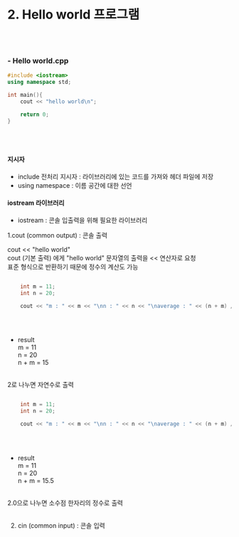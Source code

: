 # 2. Hello world 프로그램   
   
<br/>
<br/>

### - Hello world.cpp

```C++
#include <iostream>
using namespace std;

int main(){
    cout << "hello world\n";

    return 0;
}
```
<br/>
<br/>

#### 지시자
- include 전처리 지시자 : 라이브러리에 있는 코드를 가져와 헤더 파일에 저장
- using namespace : 이름 공간에 대한 선언


#### iostream 라이브러리

- iostream : 콘솔 입출력을 위해 필요한 라이브러리


1.cout (common output) : 콘솔 출력

cout << "hello world"<br/>
cout (기본 출력) 에게 "hello world" 문자열의 출력을 << 연산자로 요청
<br/>
표준 형식으로 반환하기 때문에 정수의 계산도 가능
<br/>

```C++

    int m = 11;
    int n = 20;

    cout << "m : " << m << "\nn : " << n << "\naverage : " << (n + m) / 2 << endl;
    
```

<br/>

- result<br/>
m = 11<br/>
n = 20<br/>
n + m = 15<br/>
<br/>
2로 나누면 자연수로 출력
<br/>

```C++

    int m = 11;
    int n = 20;

    cout << "m : " << m << "\nn : " << n << "\naverage : " << (n + m) / 2.0 << endl;
    
```

<br/>

- result<br/>
m = 11<br/>
n = 20<br/>
n + m = 15.5<br/>
<br/>
2.0으로 나누면 소수점 한자리의 정수로 출력
<br/>

<br/>

2. cin (common input) : 콘솔 입력
<br/>
